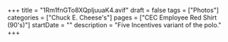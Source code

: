 +++
title = "1Rm1fnGTo8XQpljuuaK4.avif"
draft = false
tags = ["Photos"]
categories = ["Chuck E. Cheese's"]
pages = ["CEC Employee Red Shirt (90's)"]
startDate = ""
description = "Five Incentives variant of the polo."
+++
